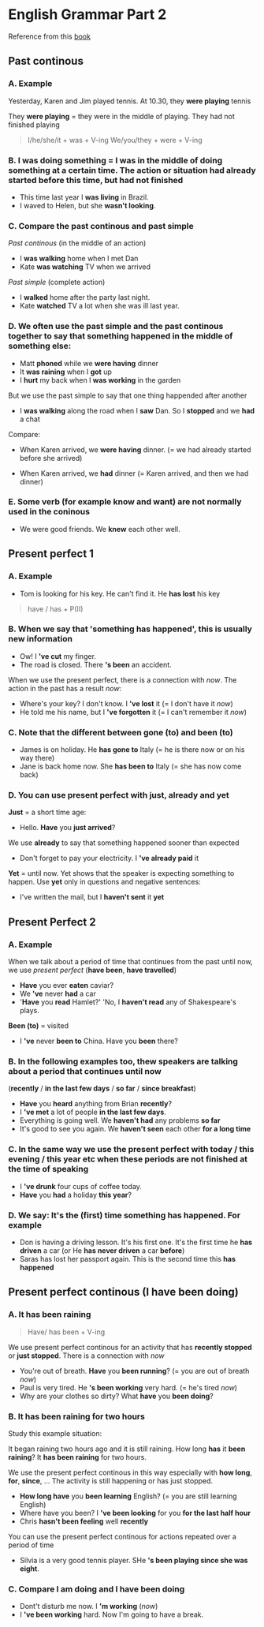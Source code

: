 # English Grammar Part 2

Reference from this [book](https://www.amazon.co.jp/English-Grammar-Answers-Interactive-eBook/dp/1107539331/ref=sr_1_1?adgrpid=53651685819&gclid=CjwKCAjw36DpBRAYEiwAmVVDMHcaXf2vJlkN47FInuhmJxOLm2tsMnYNDv_q-y75FKQXbUZPUnk1nBoCTKwQAvD_BwE&hvadid=338514566391&hvdev=c&hvlocphy=1009306&hvnetw=g&hvpos=1t1&hvqmt=e&hvrand=11925303196945260447&hvtargid=aud-762433167318%3Akwd-309675736219&hydadcr=11365_10884845&jp-ad-ap=0&keywords=%EF%BD%85%EF%BD%8E%EF%BD%87%EF%BD%8C%EF%BD%89%EF%BD%93%EF%BD%88+%EF%BD%87%EF%BD%92%EF%BD%81%EF%BD%8D%EF%BD%8D%EF%BD%81%EF%BD%92+%EF%BD%89%EF%BD%8E+%EF%BD%95%EF%BD%93%EF%BD%85&qid=1562992390&s=gateway&sr=8-1)

## Past continous

### A. Example

Yesterday, Karen and Jim played tennis. At 10.30, they **were playing** tennis

They **were playing** = they were in the middle of playing. They had not finished playing

> I/he/she/it + was + V-ing
> We/you/they + were + V-ing

### B. I was doing something = I was in the middle of doing something at a certain time. The action or situation had already started before this time, but had not finished

- This time last year I **was living** in Brazil.
- I waved to Helen, but she **wasn't looking**.

### C. Compare the past continous and past simple

*Past continous* (in the middle of an action)
- I **was walking** home when I met Dan
- Kate **was watching** TV when we arrived

*Past simple* (complete action)
- I **walked** home after the party last night.
- Kate **watched** TV a lot when she was ill last year.

### D. We often use the past simple and the past continous together to say that something happened in the middle of something else:
- Matt **phoned** while we **were having** dinner
- It **was raining** when I **got** up
- I **hurt** my back when I **was working** in the garden

But we use the past simple to say that one thing happended after another
- I **was walking** along the road when I **saw** Dan. So I **stopped** and we **had** a chat

Compare:
- When Karen arrived, we **were having** dinner. (= we had already started before she arrived)

- When Karen arrived, we **had** dinner (= Karen arrived, and then we had dinner)

### E. Some verb (for example know and want) are not normally used in the coninous
- We were good friends. We **knew** each other well.


## Present perfect 1

### A. Example

- Tom is looking for his key. He can't find it. He **has lost** his key

> have / has + P(II)

### B. When we say that 'something has happened', this is usually new information

- Ow! I **'ve cut** my finger.
- The road is closed. There **'s been** an accident.

When we use the present perfect, there is a connection with *now*. The action in the past has a result *now*:

- Where's your key? I don't know. I **'ve lost** it (= I don't have it *now*)
- He told me his name, but I **'ve forgotten** it (= I can't remember it *now*)

### C. Note that the different between gone (to) and been (to)

- James is on holiday. He **has gone to** Italy (= he is there now or on his way there)
- Jane is back home now. She **has been to** Italy (= she has now come back)

### D. You can use present perfect with just, already and yet

**Just** = a short time age:
- Hello. **Have** you **just arrived**?

We use **already** to say that something happened sooner than expected
- Don't forget to pay your electricity. I **'ve already paid** it

**Yet** = until now. Yet shows that the speaker is expecting something to happen. Use **yet** only in questions and negative sentences:
- I've written the mail, but I **haven't sent** it **yet**

## Present Perfect 2

### A. Example

When we talk about a period of time that continues from the past until now, we use *present perfect* (**have been**, **have travelled**)

- **Have** you ever **eaten** caviar?
- We **'ve** never **had** a car
- '**Have** you **read** Hamlet?' 'No, I **haven't read** any of Shakespeare's plays.

**Been (to)** = visited
- I **'ve** never **been to** China. Have you **been** there?

### B. In the following examples too, thew speakers are talking about a period that continues until now

(**recently** / **in the last few days** / **so far** / **since breakfast**)

- **Have** you **heard** anything from Brian **recently**?
- I **'ve met** a lot of people **in the last few days**.
- Everything is going well. We **haven't had** any problems **so far**
- It's good to see you again. We **haven't seen** each other **for a long time**

### C. In the same way we use the present perfect with today / this evening / this year etc when these periods are not finished at the time of speaking

- I **'ve drunk** four cups of coffee today.
- **Have** you **had** a holiday **this year**?

### D. We say: It's the (first) time something has happened. For example

- Don is having a driving lesson. It's his first one. It's the first time he **has driven** a car (or He **has never driven** a car **before**)
- Saras has lost her passport again. This is the second time this **has happened**

## Present perfect continous (I have been doing)

### A. It has been raining

> Have/ has been + V-ing

We use present perfect continous for an activity that has **recently stopped** or **just stopped**. There is a connection with *now*

- You're out of breath. **Have** you **been running**? (= you are out of breath *now*)
- Paul is very tired. He **'s been working** very hard. (= he's tired *now*)
- Why are your clothes so dirty? What **have** you **been doing**?

### B. It has been raining for two hours

Study this example situation:

It began raining two hours ago and it is still raining.
How long **has** it **been raining**?
It **has been raining** for two hours.

We use the present perfect continous in this way especially with **how long**, **for**, **since**, ... The activity is still happening or has just stopped.

- **How long have** you **been learning** English? (= you are still learning English)
- Where have you been? I **'ve been looking** for you **for the last half hour**
- Chris **hasn't been feeling** well **recently**

You can use the present perfect continous for actions repeated over a period of time
- Silvia is a very good tennis player. SHe **'s been playing since she was eight**.

### C. Compare I am doing and I have been doing

- Dont't disturb me now. I **'m working** (*now*)
- I **'ve been working** hard. Now I'm going to have a break.

